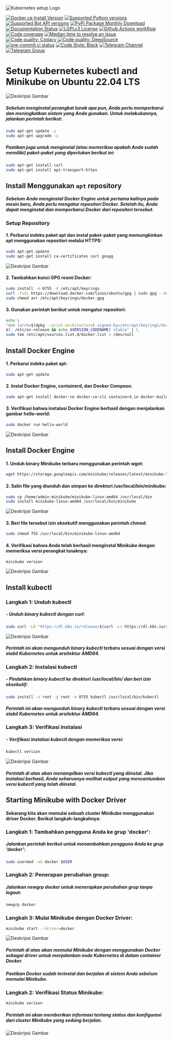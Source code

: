 ![Kubernetes setup Logo](images/logo.png) 

[![Docker ce Install Version](https://img.shields.io/badge/docker.ce-ubuntu-red?style=flat)](https://docs.docker.com/engine/install/ubuntu/)
[![Supported Python versions](https://img.shields.io/pypi/pyversions/python-telegram-bot.svg)](https://pypi.org/project/python-telegram-bot/)
[![Supported Bot API versions](https://img.shields.io/badge/Bot%20API-6.9-blue?logo=telegram)](https://core.telegram.org/bots/api-changelog)
[![PyPi Package Monthly Download](https://img.shields.io/pypi/dm/python-telegram-bot)](https://pypistats.org/packages/python-telegram-bot)
[![Documentation Status](https://readthedocs.org/projects/python-telegram-bot/badge/?version=stable)](https://docs.python-telegram-bot.org/en/stable/)
[![LGPLv3 License](https://img.shields.io/pypi/l/python-telegram-bot.svg)](https://www.gnu.org/licenses/lgpl-3.0.html)
[![Github Actions workflow](https://github.com/python-telegram-bot/python-telegram-bot/workflows/Unit%20Tests/badge.svg)](https://github.com/python-telegram-bot/python-telegram-bot/)
[![Code coverage](https://codecov.io/gh/python-telegram-bot/python-telegram-bot/branch/master/graph/badge.svg)](https://app.codecov.io/gh/python-telegram-bot/python-telegram-bot)
[![Median time to resolve an issue](https://isitmaintained.com/badge/resolution/python-telegram-bot/python-telegram-bot.svg)](https://isitmaintained.com/project/python-telegram-bot/python-telegram-bot)
[![Code quality: Codacy](https://api.codacy.com/project/badge/Grade/99d901eaa09b44b4819aec05c330c968)](https://app.codacy.com/gh/python-telegram-bot/python-telegram-bot/dashboard)
[![Code quality: DeepSource](https://app.deepsource.com/gh/python-telegram-bot/python-telegram-bot.svg/?label=active+issues)](https://app.deepsource.com/gh/python-telegram-bot/python-telegram-bot/?ref=repository-badge)
[![pre-commit.ci status](https://results.pre-commit.ci/badge/github/python-telegram-bot/python-telegram-bot/master.svg)](https://results.pre-commit.ci/latest/github/python-telegram-bot/python-telegram-bot/master)
[![Code Style: Black](https://img.shields.io/badge/code%20style-black-000000.svg)](https://github.com/psf/black)
[![Telegram Channel](https://img.shields.io/badge/Telegram-Channel-blue.svg?logo=telegram)](https://t.me/pythontelegrambotchannel)
[![Telegram Group](https://img.shields.io/badge/Telegram-Group-blue.svg?logo=telegram)](https://telegram.me/pythontelegrambotgroup)

 
# Setup Kubernetes kubectl and Minikube on Ubuntu 22.04 LTS

![Deskripsi Gambar](images/p_judul.webp) 

##### Sebelum menginstal perangkat lunak apa pun, Anda perlu memperbarui dan meningkatkan sistem yang Anda gunakan. Untuk melakukannya, jalankan perintah berikut:

```sh
sudo apt-get update -y
sudo apt-get upgrade -y
```

##### Pastikan juga untuk menginstal (atau memeriksa apakah Anda sudah memiliki) paket-paket yang diperlukan berikut ini:

```sh
sudo apt-get install curl
sudo apt-get install apt-transport-https
```

## Install Menggunakan `apt` repository

##### Sebelum Anda menginstal Docker Engine untuk pertama kalinya pada mesin baru, Anda perlu mengatur repositori Docker. Setelah itu, Anda dapat menginstal dan memperbarui Docker dari repositori tersebut.

### Setup Repository 

#### 1. Perbarui indeks paket apt dan instal paket-paket yang memungkinkan apt menggunakan repositori melalui HTTPS:

```sh
sudo apt-get update
sudo apt-get install ca-certificates curl gnupg
```
![Deskripsi Gambar](images/ss_ca-cert.png)

#### 2. Tambahkan kunci GPG resmi Docker:

```sh
sudo install -m 0755 -d /etc/apt/keyrings
curl -fsSL https://download.docker.com/linux/ubuntu/gpg | sudo gpg --dearmor -o /etc/apt/keyrings/docker.gpg
sudo chmod a+r /etc/apt/keyrings/docker.gpg
```

#### 3. Gunakan perintah berikut untuk mengatur repositori:

```sh
echo \
"deb [arch=$(dpkg --print-architecture) signed-by=/etc/apt/keyrings/docker.gpg] https://download.docker.com/linux/ubuntu \
$(. /etc/os-release && echo $VERSION_CODENAME) stable" | \
sudo tee /etc/apt/sources.list.d/docker.list > /dev/null
```

## Install Docker Engine

#### 1. Perbarui indeks paket apt:

```sh
sudo apt-get update
```

#### 2. Instal Docker Engine, containerd, dan Docker Compose:

```sh
sudo apt-get install docker-ce docker-ce-cli containerd.io docker-buildx-plugin docker-compose-plugin
```

#### 3. Verifikasi bahwa instalasi Docker Engine berhasil dengan menjalankan gambar hello-world:

```sh
sudo docker run hello-world
```

![Deskripsi Gambar](images/h-world.png)

## Install Docker Engine

#### 1. Unduh binary Minikube terbaru menggunakan perintah wget:

```sh
wget https://storage.googleapis.com/minikube/releases/latest/minikube-linux-amd64 -P ~/
```

#### 2. Salin file yang diunduh dan simpan ke direktori /usr/local/bin/minikube:

```sh
sudo cp /home/admin-minikube/minikube-linux-amd64 /usr/local/bin
sudo install minikube-linux-amd64 /usr/local/bin/minikube
```

![Deskripsi Gambar](images/m-version.png)

#### 3. Beri file tersebut izin eksekutif menggunakan perintah chmod:

```sh
sudo chmod 755 /usr/local/bin/minikube-linux-amd64
```

#### 4. Verifikasi bahwa Anda telah berhasil menginstal Minikube dengan memeriksa versi perangkat lunaknya:

```sh
minikube version
``` 

![Deskripsi Gambar](images/m-version.png)

## Install kubectl

### Langkah 1: Unduh kubectl

##### - Unduh binary kubectl dengan curl:

```sh
sudo curl -LO "https://dl.k8s.io/release/$(curl -Ls https://dl.k8s.io/release/stable.txt)/bin/linux/amd64/kubectl"
```

![Deskripsi Gambar](images/kube.png)

##### Perintah ini akan mengunduh binary kubectl terbaru sesuai dengan versi stabil Kubernetes untuk arsitektur AMD64.

### Langkah 2: Instalasi kubectl

##### - Pindahkan binary kubectl ke direktori /usr/local/bin/ dan beri izin eksekutif:

```sh
sudo install -o root -g root -m 0755 kubectl /usr/local/bin/kubectl
```

##### Perintah ini akan mengunduh binary kubectl terbaru sesuai dengan versi stabil Kubernetes untuk arsitektur AMD64.

### Langkah 3: Verifikasi instalasi

##### - Verifikasi instalasi kubectl dengan memeriksa versi:

```sh
kubectl version
```

![Deskripsi Gambar](images/k-version.png)

##### Perintah di atas akan menampilkan versi kubectl yang diinstal. Jika instalasi berhasil, Anda seharusnya melihat output yang mencantumkan versi kubectl yang telah diinstal.

## Starting Minikube with Docker Driver

#### Sekarang kita akan memulai sebuah cluster Minikube menggunakan driver Docker. Berikut langkah-langkahnya:

### Langkah 1: Tambahkan pengguna Anda ke grup 'docker':

##### Jalankan perintah berikut untuk menambahkan pengguna Anda ke grup 'docker':

```sh
sudo usermod -aG docker $USER 
```

### Langkah 2: Penerapan perubahan group:

##### Jalankan newgrp docker untuk menerapkan perubahan grup tanpa logout:

```sh
newgrp docker 
```

### Langkah 3: Mulai Minikube dengan Docker Driver:

```sh
minikube start --driver=docker
```
![Deskripsi Gambar](images/mkube-start.png) 

##### Perintah di atas akan memulai Minikube dengan menggunakan Docker sebagai driver untuk menjalankan node Kubernetes di dalam container Docker.
##### Pastikan Docker sudah terinstal dan berjalan di sistem Anda sebelum memulai Minikube.

### Langkah 2: Verifikasi Status Minikube:

```sh
minikube verison
```

##### Perintah ini akan memberikan informasi tentang status dan konfigurasi dari cluster Minikube yang sedang berjalan.

![Deskripsi Gambar](images/mkube-version.png) 